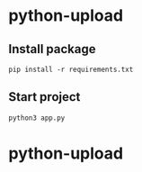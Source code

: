 # python-upload

## Install package
```
pip install -r requirements.txt
```

## Start project
```
python3 app.py
```
# python-upload
